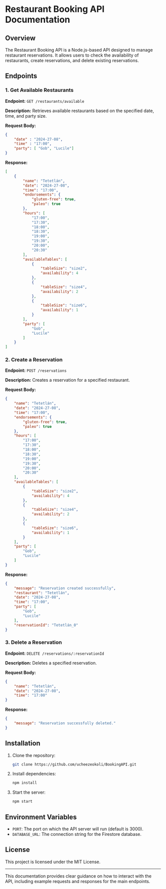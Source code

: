 # Restaurant Booking API Documentation

## Overview

The Restaurant Booking API is a Node.js-based API designed to manage restaurant reservations. It allows users to check the availability of restaurants, create reservations, and delete existing reservations.

## Endpoints

### 1. Get Available Restaurants

**Endpoint:** `GET /restaurants/available`

**Description:** Retrieves available restaurants based on the specified date, time, and party size.

**Request Body:**

```json
{
	"date" : "2024-27-08",
	"time" : "17:00",
	"party": [ "Gob", "Lucile"]
}
```

**Response:**

```json
[
	{
		"name": "Tetetlán",
		"date": "2024-27-08",
		"time": "17:00",
		"endorsements": {
			"gluten-free": true,
			"paleo": true
		},
		"hours": [
			"17:00",
			"17:30",
			"18:00",
			"18:30",
			"19:00",
			"19:30",
			"20:00",
			"20:30"
		],
		"availableTables": [
			{
				"tableSize": "size2",
				"availability": 4
			},
			{
				"tableSize": "size4",
				"availability": 2
			},
			{
				"tableSize": "size6",
				"availability": 1
			}
		],
		"party": [
			"Gob",
			"Lucile"
		]
	}
]
```

### 2. Create a Reservation

**Endpoint:** `POST /reservations`

**Description:** Creates a reservation for a specified restaurant.

**Request Body:**

```json
{
	"name": "Tetetlán",
	"date": "2024-27-08",
	"time": "17:00",
	"endorsements": {
		"gluten-free": true,
		"paleo": true
	},
	"hours": [
		"17:00",
		"17:30",
		"18:00",
		"18:30",
		"19:00",
		"19:30",
		"20:00",
		"20:30"
	],
	"availableTables": [
		{
			"tableSize": "size2",
			"availability": 4
		},
		{
			"tableSize": "size4",
			"availability": 2
		},
		{
			"tableSize": "size6",
			"availability": 1
		}
	],
	"party": [
		"Gob",
		"Lucile"
	]
}
```

**Response:**

```json
{
	"message": "Reservation created successfully",
	"restaurant": "Tetetlán",
	"date": "2024-27-08",
	"time": "17:00",
	"party": [
		"Gob",
		"Lucile"
	],
	"reservationId": "Tetetlán_0"
}
```

### 3. Delete a Reservation

**Endpoint:** `DELETE /reservations/:reservationId`

**Description:** Deletes a specified reservation.

**Request Body:**

```json
{
	"name": "Tetetlán",
	"date": "2024-27-08",
	"time": "17:00"
}
```

**Response:**

```json
{
	"message": "Reservation successfully deleted."
}
```

## Installation

1. Clone the repository:

    ```bash
    git clone https://github.com/ucheezeokoli/BookingAPI.git
    ```

2. Install dependencies:

    ```bash
    npm install
    ```

3. Start the server:

    ```bash
    npm start
    ```

## Environment Variables

- `PORT`: The port on which the API server will run (default is 3000).
- `DATABASE_URL`: The connection string for the Firestore database.

## License

This project is licensed under the MIT License.

---

This documentation provides clear guidance on how to interact with the API, including example requests and responses for the main endpoints.
